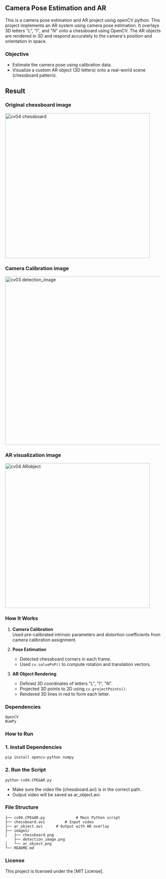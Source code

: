 ## Camera Pose Estimation and AR

This is a camera pose estimation and AR project using openCV python. This project implements an AR system using camera pose estimation. It overlays 3D letters "L", "I", and "N" onto a chessboard using OpenCV. The AR objects are rendered in 3D and respond accurately to the camera's position and orientation in space.



### Objective

- Estimate the camera pose using calibration data.
- Visualize a custom AR object (3D letters) onto a real-world scene (chessboard pattern).



## Result

### Original chessboard image
<img width="468" alt="cv04 chessboard" src="https://github.com/user-attachments/assets/e612b676-74a5-4b3e-bfa0-ff03a4f12dfc" />


### Camera Calibration image
<img width="544" alt="cv03 detection_image" src="https://github.com/user-attachments/assets/76762940-067f-469c-ae51-f6e4028f56eb" />


### AR visualization image
<img width="468" alt="cv04 ARobject" src="https://github.com/user-attachments/assets/d9b866d8-f4fa-4628-95e3-01274e22998f" />




### How It Works

1. **Camera Calibration**  
   Used pre-calibrated intrinsic parameters and distortion coefficients from camera calibration assignment.

2. **Pose Estimation**  
   - Detected chessboard corners in each frame.
   - Used `cv.solvePnP()` to compute rotation and translation vectors.

3. **AR Object Rendering**  
   - Defined 3D coordinates of letters "L", "I", "N".
   - Projected 3D points to 2D using `cv.projectPoints()`.
   - Rendered 3D lines in red to form each letter.



### Dependencies

    OpenCV
    NumPy



###  How to Run

### 1. Install Dependencies
    pip install opencv-python numpy

### 2. Run the Script
    python cv04.CPE&AR.py
* Make sure the video file (chessboard.avi) is in the correct path.
* Output video will be saved as ar_object.avi.



### File Structure

    ├── cv04.CPE&AR.py              # Main Python script
    ├── chessboard.avi         # Input video
    ├── ar_object.avi      # Output with AR overlay
    ├── images/
    │   ├── chessboard.png
        ├── detection_image.png
    │   └── ar_object.png
    └── README.md



### License

This project is licensed under the [MIT License].
